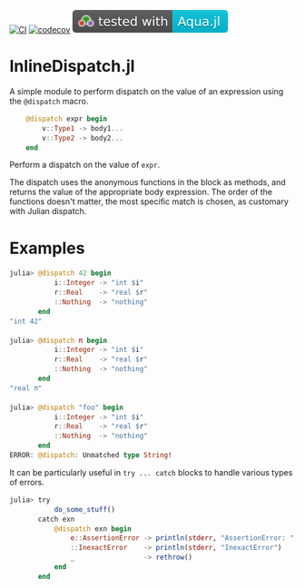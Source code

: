 [![CI](https://github.com/dhanak/InlineDispatch.jl/actions/workflows/CI.yml/badge.svg)](https://github.com/dhanak/InlineDispatch.jl/actions/workflows/CI.yml)
[![codecov](https://codecov.io/gh/dhanak/InlineDispatch.jl/branch/master/graph/badge.svg?token=CQYSC7NLOT)](https://codecov.io/gh/dhanak/InlineDispatch.jl)
[![Aqua QA](https://raw.githubusercontent.com/JuliaTesting/Aqua.jl/master/badge.svg)](https://github.com/JuliaTesting/Aqua.jl)

# InlineDispatch.jl

A simple module to perform dispatch on the value of an expression using the
`@dispatch` macro.

```julia
    @dispatch expr begin
        v::Type1 -> body1...
        v::Type2 -> body2...
    end
```

Perform a dispatch on the value of `expr`.

The dispatch uses the anonymous functions in the block as methods, and returns
the value of the appropriate body expression. The order of the functions doesn't
matter, the most specific match is chosen, as customary with Julian dispatch.

# Examples

```julia
julia> @dispatch 42 begin
           i::Integer -> "int $i"
           r::Real    -> "real $r"
           ::Nothing  -> "nothing"
       end
"int 42"

julia> @dispatch π begin
           i::Integer -> "int $i"
           r::Real    -> "real $r"
           ::Nothing  -> "nothing"
       end
"real π"

julia> @dispatch "foo" begin
           i::Integer -> "int $i"
           r::Real    -> "real $r"
           ::Nothing  -> "nothing"
       end
ERROR: @dispatch: Unmatched type String!
```

It can be particularly useful in `try ... catch` blocks to handle various types
of errors.

```julia
julia> try
           do_some_stuff()
       catch exn
           @dispatch exn begin
               e::AssertionError -> println(stderr, "AssertionError: ", e.msg)
               ::InexactError    -> println(stderr, "InexactError")
               _                 -> rethrow()
           end
       end
```
